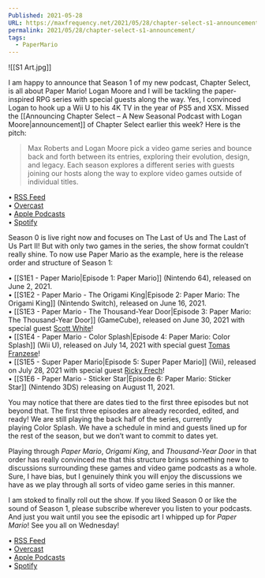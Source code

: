 ```yaml
---
Published: 2021-05-28
URL: https://maxfrequency.net/2021/05/28/chapter-select-s1-announcement/
permalink: 2021/05/28/chapter-select-s1-announcement/
tags:
  - PaperMario
---
```

![[S1 Art.jpg]]

I am happy to announce that Season 1 of my new podcast, Chapter Select, is all about Paper Mario! Logan Moore and I will be tackling the paper-inspired RPG series with special guests along the way. Yes, I convinced Logan to hook up a Wii U to his 4K TV in the year of PS5 and XSX. Missed the [[Announcing Chapter Select – A New Seasonal Podcast with Logan Moore|announcement]] of Chapter Select earlier this week? Here is the pitch:  

> Max Roberts and Logan Moore pick a video game series and bounce back and forth between its entries, exploring their evolution, design, and legacy. Each season explores a different series with guests joining our hosts along the way to explore video games outside of individual titles.  

• [RSS Feed](https://chapterselectpod.libsyn.com/rss)  
• [Overcast](https://overcast.fm/itunes1568777352)  
• [Apple Podcasts](https://podcasts.apple.com/us/podcast/chapter-select/id1568777352)  
• [Spotify](https://open.spotify.com/show/4f1TLZXbwtSX7uHROe9KlS)  

Season 0 is live right now and focuses on The Last of Us and The Last of Us Part II! But with only two games in the series, the show format couldn’t really shine. To now use Paper Mario as the example, here is the release order and structure of Season 1:  

• [[S1E1 - Paper Mario|Episode 1: Paper Mario]] (Nintendo 64), released on June 2, 2021.  
• [[S1E2 - Paper Mario - The Origami King|Episode 2: Paper Mario: The Origami King]] (Nintendo Switch), released on June 16, 2021.  
• [[S1E3 - Paper Mario - The Thousand-Year Door|Episode 3: Paper Mario: The Thousand-Year Door]] (GameCube), released on June 30, 2021 with special guest [Scott White](https://twitter.com/SolidSnake120)!  
• [[S1E4 - Paper Mario - Color Splash|Episode 4: Paper Mario: Color Splash]] (Wii U), released on July 14, 2021 with special guest [Tomas Franzese](https://twitter.com/TomasFranzese)!  
• [[S1E5 - Super Paper Mario|Episode 5: Super Paper Mario]] (Wii), released on July 28, 2021 with special guest [Ricky Frech](https://twitter.com/rickyfrech)!  
• [[S1E6 - Paper Mario - Sticker Star|Episode 6: Paper Mario: Sticker Star]] (Nintendo 3DS) releasing on August 11, 2021.  

You may notice that there are dates tied to the first three episodes but not beyond that. The first three episodes are already recorded, edited, and ready! We are still playing the back half of the series, currently playing Color Splash. We have a schedule in mind and guests lined up for the rest of the season, but we don’t want to commit to dates yet.  

Playing through *Paper Mario*, *Origami King*, and *Thousand-Year Door* in that order has really convinced me that this structure brings something new to discussions surrounding these games and video game podcasts as a whole. Sure, I have bias, but I genuinely think you will enjoy the discussions we have as we play through all sorts of video game series in this manner.  

I am stoked to finally roll out the show. If you liked Season 0 or like the sound of Season 1, please subscribe wherever you listen to your podcasts. And just you wait until you see the episodic art I whipped up for *Paper Mario*! See you all on Wednesday!  

• [RSS Feed](https://chapterselectpod.libsyn.com/rss)  
• [Overcast](https://overcast.fm/itunes1568777352)  
• [Apple Podcasts](https://podcasts.apple.com/us/podcast/chapter-select/id1568777352)  
• [Spotify](https://open.spotify.com/show/4f1TLZXbwtSX7uHROe9KlS)